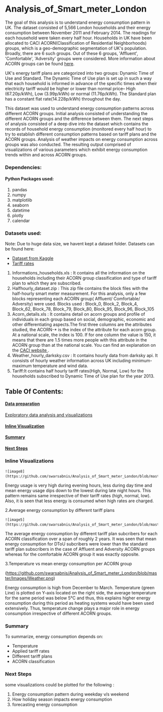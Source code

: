 # Analysis_of_Smart_meter_London
<p> The goal of this analysis is to understand energy consumption pattern in UK. The dataset consisted of 5,566 London households and their energy consumption between November 2011 and February 2014. The readings for each household were taken every half hour. Households in UK have been allocated to CACI ACORN(Classification of Residential Neighborhoods) groups, which is a geo-demographic segmentation of UK's population. Broadly, there are 6 such groups. Out of these 6 groups, 'Affluent', 'Comfortable', 'Adversity' groups were considered. More information about ACORN groups can be found <a href="https://acorn.caci.co.uk/what-is-acorn">here</a>.</p>
	
<p>UK's energy tariff plans are categorized into two groups: Dynamic Time of Use and Standard. The Dynamic Time of Use plan is set up in such a way that each household is informed in advance of the specific times when their electricity tariff would be higher or lower than normal price– High (67.20p/kWh), Low (3.99p/kWh) or normal (11.76p/kWh). The Standard plan has a constant flat rate(14.228p/kWh) throughout the day. </p>

<p>This dataset was used to understand energy consumption patterns across different ACORN groups. Initial analysis consisted of understanding the different ACORN groups and the difference between them. The next steps of analysis consisted of a deep dive into the dataset which contains the records of household energy consumption (monitored every half hour) to try to establish different consumption patterns based on tariff plans and the ACORN groups. Analysis of weather impacts on energy consumption across groups was also conducted. The resulting output comprised of visualizations of various parameters which exhibit energy consumption trends  within and across ACORN groups.</p>

### Dependencies:

#### Python Packages used:
<ol>
	<li>pandas</li>
	<li>numpy </li>
	<li>matplotlib</li>
	<li>seaborn </li>	
	<li>datetime </li>
	<li>plotly</li>
	<li>calendar</li>
</ol>

### Datasets used:
<p> Note: Due to huge data size, we havent kept a dataset folder. Datasets can be found here:
<ul><li><a href="https://www.kaggle.com/jeanmidev/smart-meters-in-london">Dataset from Kaggle</a></li>
<li><a href="https://data.london.gov.uk/dataset/smartmeter-energy-use-data-in-london-households"> Tariff rates</a></li></ul></p>


<ol type="decimal">
<li>Informations_households.xls : It contains all the information on the households including their ACORN group classification and type of tariff plan to which they are subscribed.</li>

<li>Halfhourly_dataset.zip : This zip file contains the block files with the half-hourly smart meter measurement. For this analysis, only a few blocks representing each ACORN group( Affluent/ Comfortable/ Adversity) were used.
Blocks used : Block_0, Block_2, Block_4, Block_62, Block_78, Block_79, Block_80, Block_95, Block_96, Block_105</li>

<li>Acorn_details.xls : It contains detail on acorn groups and profile of individuals in each group based on social, demographic, economic and other differentiating aspects.The first three columns are the attributes studied, the ACORN-* is the index of the attribute for each acorn group. At a national scale, the index is 100. If for one column the value is 150, it means that there are 1.5 times more people with this attribute in the ACORN group than at the national scale. You can find an explanation on the <a href="https://acorn.caci.co.uk/what-is-acorn">CACI website </a>.</li>

<li>Weather_hourly_darksky.csv : It contains hourly data from darksky api. It consists of hourly weather information across UK including minimum-maximum temperature and wind data.</li>

<li>Tariff:It contains half hourly tariff rates(High, Normal, Low) for the households subscribed to Dynamic Time of Use plan for the year 2013.</li>
</ol>



## Table Of Contents:


#### <a href="http://nbviewer.jupyter.org/github/swarsabnis/Analysis_of_Smart_meter_London/blob/master/Jupyter_notebook/Smart_meter_london_data_preparation.ipynb">Data preparation</a>

####  
<a href="http://nbviewer.jupyter.org/github/swarsabnis/Analysis_of_Smart_meter_London/blob/master/Jupyter_notebook/Smart_meters_london_visualizations.ipynb">Exploratory data analysis and visualizations</a>

#### [Inline Visualization](#viz-anchor)

#### [Summary](#summary-anchor)
#### [Next Steps](#nextstep-anchor)



### <a id='viz-anchor'></a>Inline Visualizations

	![image8](https://github.com/swarsabnis/Analysis_of_Smart_meter_London/blob/master/Images/image8.png)

<p>Energy usage is very high during evening hours, less during day time and mean energy usage dips down to the lowest during late night hours. This pattern remains same irrespective of their tariff rates (high, normal, low). Also, it is seen that less energy is consumed when high rates are charged.</p>

   <p> 2.Average energy consumption by different tariff plans </p>
   
	![image5](https://github.com/swarsabnis/Analysis_of_Smart_meter_London/blob/master/Images/image5.png)
<p>  The average energy consumption by different tariff plan subcribers for each ACORN classification over a span of roughly 2 years. It was seen that mean energy consumption for DToU subcribers were lower than the standard tariff plan subscribers in the case of Affluent and Adversity ACORN groups whereas for the comfortable ACORN group it was exactly opposite.</p>


<p> 3.Temperature vs mean energy consumption per ACORN group</p>

(https://github.com/swarsabnis/Analysis_of_Smart_meter_London/blob/master/Images/Weather.png)
	
<p>Energy consumption is high from December to March. Temperature (green Line) is plotted on Y-axis located on the right side, the average temperature for the same period was below 5°C and thus, this explains higher energy consumption during this period as heating systems would have been used extensively. Thus, temperature change plays a major role in energy consumption irrespective of different ACORN groups.</p>



### <a id='summary-anchor'></a>Summary

<p> To summarize, energy consumption depends on:

<ul>
	<li>Temperature
	<li>Applied tariff rates
	<li>Different tariff plans
	<li>ACORN classification</li></ul>
</p>

###  <a id='nextstep-anchor'></a> Next Steps

some visualizations could be plotted for the following :
<ol>
	<li>Energy consumption pattern during weekday v/s weekend
	<li>How holiday season impacts energy consumption
	<li> forecasting energy consumption</li></ol>

